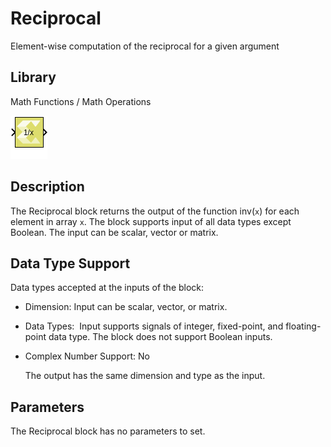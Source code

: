 # Reciprocal

Element-wise computation of the reciprocal for a given argument

## Library

Math Functions / Math Operations

![](./Images/block.png)

## Description

The Reciprocal block returns the output of the function inv(`x`) for
each element in array `x`. The block supports input of all data types
except Boolean. The input can be scalar, vector or matrix.

## Data Type Support

Data types accepted at the inputs of the block:

- Dimension: Input can be scalar, vector, or matrix.

- Data Types:  Input supports signals of integer, fixed-point, and
  floating-point data type. The block does not support Boolean inputs.

- Complex Number Support: No

  The output has the same dimension and type as the input.

## Parameters

The Reciprocal block has no parameters to set.
